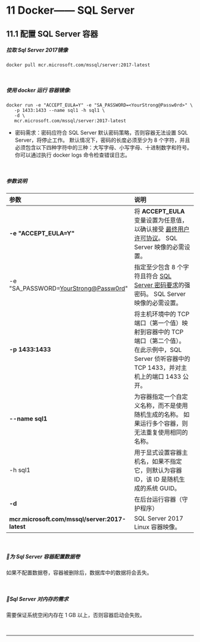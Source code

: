 # 11	Docker—— SQL Server

## 11.1	配置 SQL Server 容器

##### 拉取 Sql Server 2017镜像

```shell
docker pull mcr.microsoft.com/mssql/server:2017-latest
```

<br>

##### 使用 docker 运行 容器镜像:

```shell
docker run -e "ACCEPT_EULA=Y" -e "SA_PASSWORD=<YourStrong@Passw0rd>" \
   -p 1433:1433 --name sql1 -h sql1 \
   -d \
   mcr.microsoft.com/mssql/server:2017-latest
```

- 密码需求：密码应符合 SQL Server 默认密码策略，否则容器无法设置 SQL Server，将停止工作。 默认情况下，密码的长度必须至少为 8 个字符，并且必须包含以下四种字符中的三种：大写字母、小写字母、十进制数字和符号。 你可以通过执行 docker logs 命令检查错误日志。

<br>

##### 参数说明

| 参数                                           | 说明                                                         |
| :--------------------------------------------- | :----------------------------------------------------------- |
| **-e "ACCEPT_EULA=Y"**                         | 将 **ACCEPT_EULA** 变量设置为任意值，以确认接受 [最终用户许可协议](https://go.microsoft.com/fwlink/?linkid=857698)。 SQL Server 映像的必需设置。 |
| -e "SA_PASSWORD=<YourStrong@Passw0rd>"         | 指定至少包含 8 个字符且符合 [SQL Server 密码要求](https://docs.microsoft.com/zh-cn/sql/relational-databases/security/password-policy?view=sql-server-2017)的强密码。 SQL Server 映像的必需设置。 |
| **-p 1433:1433**                               | 将主机环境中的 TCP 端口（第一个值）映射到容器中的 TCP 端口（第二个值）。 在此示例中，SQL Server 侦听容器中的 TCP 1433，并对主机上的端口 1433 公开。 |
| **--name sql1**                                | 为容器指定一个自定义名称，而不是使用随机生成的名称。 如果运行多个容器，则无法重复使用相同的名称。 |
| -h sql1                                        | 用于显式设置容器主机名，如果不指定它，则默认为容器 ID，该 ID 是随机生成的系统 GUID。 |
| **-d**                                         | 在后台运行容器（守护程序）                                   |
| **mcr.microsoft.com/mssql/server:2017-latest** | SQL Server 2017 Linux 容器映像。                             |

<br>

##### 📌为 Sql Server 容器配置数据卷

如果不配置数据卷，容器被删除后，数据库中的数据将会丢失。

<br>

##### 📌Sql Server 对内存的需求

需要保证系统空闲内存在 1 GB 以上，否则容器启动会失败。

<br>

---

<div STYLE="page-break-after: always;">
    <br>
    <br>
    <br>
    <br>
    <br></div>